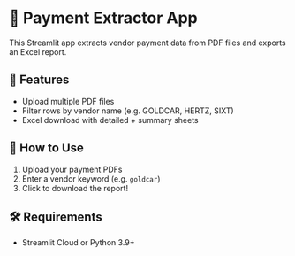 # 🧾 Payment Extractor App

This Streamlit app extracts vendor payment data from PDF files and exports an Excel report.

## 🔧 Features
- Upload multiple PDF files
- Filter rows by vendor name (e.g. GOLDCAR, HERTZ, SIXT)
- Excel download with detailed + summary sheets

## 🚀 How to Use
1. Upload your payment PDFs
2. Enter a vendor keyword (e.g. `goldcar`)
3. Click to download the report!

## 🛠 Requirements
- Streamlit Cloud or Python 3.9+
